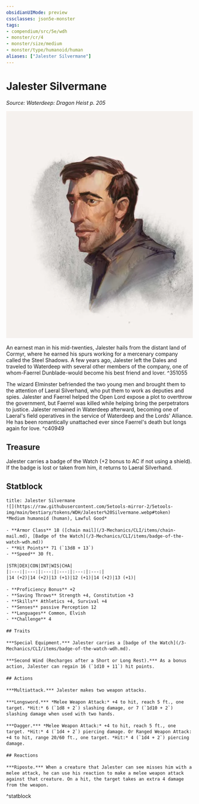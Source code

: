 ```yaml
---
obsidianUIMode: preview
cssclasses: json5e-monster
tags:
- compendium/src/5e/wdh
- monster/cr/4
- monster/size/medium
- monster/type/humanoid/human
aliases: ["Jalester Silvermane"]
---
```

# Jalester Silvermane
*Source: Waterdeep: Dragon Heist p. 205*  

![](https://raw.githubusercontent.com/5etools-mirror-2/5etools-img/main/bestiary/WDH/Jalester%20Silvermane.webp#right)  

An earnest man in his mid-twenties, Jalester hails from the distant land of Cormyr, where he earned his spurs working for a mercenary company called the Steel Shadows. A few years ago, Jalester left the Dales and traveled to Waterdeep with several other members of the company, one of whom-Faerrel Dunblade-would become his best friend and lover. ^351055

The wizard Elminster befriended the two young men and brought them to the attention of Laeral Silverhand, who put them to work as deputies and spies. Jalester and Faerrel helped the Open Lord expose a plot to overthrow the government, but Faerrel was killed while helping bring the perpetrators to justice. Jalester remained in Waterdeep afterward, becoming one of Laeral's field operatives in the service of Waterdeep and the Lords' Alliance. He has been romantically unattached ever since Faerrel's death but longs again for love. ^c40949

## Treasure

Jalester carries a badge of the Watch (+2 bonus to AC if not using a shield). If the badge is lost or taken from him, it returns to Laeral Silverhand.


## Statblock

```ad-statblock
title: Jalester Silvermane
![](https://raw.githubusercontent.com/5etools-mirror-2/5etools-img/main/bestiary/tokens/WDH/Jalester%20Silvermane.webp#token)
*Medium humanoid (human), Lawful Good*

- **Armor Class** 18 ([chain mail](/3-Mechanics/CLI/items/chain-mail.md), [Badge of the Watch](/3-Mechanics/CLI/items/badge-of-the-watch-wdh.md))
- **Hit Points** 71 (`13d8 + 13`) 
- **Speed** 30 ft.

|STR|DEX|CON|INT|WIS|CHA|
|:---:|:---:|:---:|:---:|:---:|:---:|
|14 (+2)|14 (+2)|13 (+1)|12 (+1)|14 (+2)|13 (+1)|

- **Proficiency Bonus** +2
- **Saving Throws** Strength +4, Constitution +3
- **Skills** Athletics +4, Survival +4
- **Senses** passive Perception 12
- **Languages** Common, Elvish
- **Challenge** 4

## Traits

***Special Equipment.*** Jalester carries a [badge of the Watch](/3-Mechanics/CLI/items/badge-of-the-watch-wdh.md).

***Second Wind (Recharges after a Short or Long Rest).*** As a bonus action, Jalester can regain 16 (`1d10 + 11`) hit points.

## Actions

***Multiattack.*** Jalester makes two weapon attacks.

***Longsword.*** *Melee Weapon Attack:* +4 to hit, reach 5 ft., one target. *Hit:* 6 (`1d8 + 2`) slashing damage, or 7 (`1d10 + 2`) slashing damage when used with two hands.

***Dagger.*** *Melee Weapon Attack:* +4 to hit, reach 5 ft., one target. *Hit:* 4 (`1d4 + 2`) piercing damage. Or Ranged Weapon Attack: +4 to hit, range 20/60 ft., one target. *Hit:* 4 (`1d4 + 2`) piercing damage.

## Reactions

***Riposte.*** When a creature that Jalester can see misses him with a melee attack, he can use his reaction to make a melee weapon attack against that creature. On a hit, the target takes an extra 4 damage from the weapon.
```
^statblock